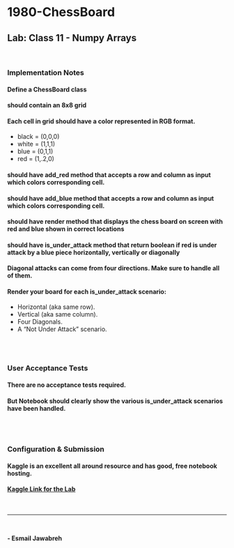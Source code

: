 # 1980-ChessBoard
## Lab: Class 11 - Numpy Arrays
<br>

### Implementation Notes
#### Define a ChessBoard class
#### should contain an 8x8 grid
#### Each cell in grid should have a color represented in RGB format.
- black = (0,0,0)
- white = (1,1,1)
- blue = (0,1,1)
- red = (1,.2,0)
#### should have add_red method that accepts a row and column as input which colors corresponding cell.
#### should have add_blue method that accepts a row and column as input which colors corresponding cell.
#### should have render method that displays the chess board on screen with red and blue shown in correct locations
#### should have is_under_attack method that return boolean if red is under attack by a blue piece horizontally, vertically or diagonally
#### Diagonal attacks can come from four directions. Make sure to handle all of them.
#### Render your board for each is_under_attack scenario:
- Horizontal (aka same row).
- Vertical (aka same column).
- Four Diagonals.
- A “Not Under Attack” scenario.

<br>
<br>

### User Acceptance Tests
#### There are no acceptance tests required.
#### But Notebook should clearly show the various is_under_attack scenarios have been handled.

<br>
<br>

### Configuration & Submission
#### Kaggle is an excellent all around resource and has good, free notebook hosting.

#### [Kaggle Link for the Lab](https://www.kaggle.com/code/esmailjawabreh/notebook8461a28d23)

<br>

---
<br>

**- Esmail Jawabreh**